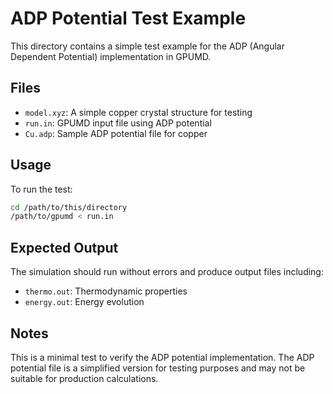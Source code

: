 # ADP Potential Test Example

This directory contains a simple test example for the ADP (Angular Dependent Potential) implementation in GPUMD.

## Files

- `model.xyz`: A simple copper crystal structure for testing
- `run.in`: GPUMD input file using ADP potential
- `Cu.adp`: Sample ADP potential file for copper

## Usage

To run the test:

```bash
cd /path/to/this/directory
/path/to/gpumd < run.in
```

## Expected Output

The simulation should run without errors and produce output files including:
- `thermo.out`: Thermodynamic properties
- `energy.out`: Energy evolution

## Notes

This is a minimal test to verify the ADP potential implementation. The ADP potential file is a simplified version for testing purposes and may not be suitable for production calculations.
